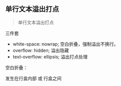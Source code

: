 ## 单行文本溢出打点

> 单行文本溢出打点

三件套

- white-space: nowrap; 空白折叠，强制溢出不换行。
- overflow: hidden; 溢出隐藏
- text-overflow: ellipsis; 溢出打点处理

空白折叠：

发生在行盒内部 或 行盒之间